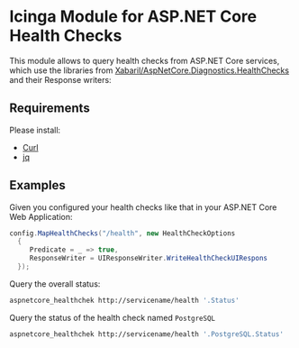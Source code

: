 # Icinga Module for ASP.NET Core Health Checks

This module allows to query health checks from ASP.NET Core services, which use the libraries from [Xabaril/AspNetCore.Diagnostics.HealthChecks][0] and their Response writers:

## Requirements

Please install:

- [Curl][1]
- [jq][2]

## Examples

Given you configured your health checks like that in your ASP.NET Core Web Application:

```c#
config.MapHealthChecks("/health", new HealthCheckOptions
  {
     Predicate = _ => true,
     ResponseWriter = UIResponseWriter.WriteHealthCheckUIRespons
  });
```



Query the overall status:

```bash
aspnetcore_healthchek http://servicename/health '.Status'
```



Query the status of the health check named `PostgreSQL`

```bash
aspnetcore_healthchek http://servicename/health '.PostgreSQL.Status'
```



​	

[0]: https://github.com/Xabaril/AspNetCore.Diagnostics.HealthChecks
[1]: https://curl.haxx.se/
[2]: https://stedolan.github.io/jq/